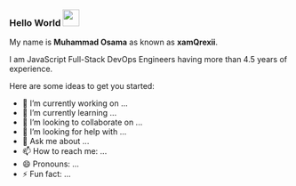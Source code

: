 ### Hello World <img src="https://raw.githubusercontent.com/MartinHeinz/MartinHeinz/master/wave.gif" width="30px">


My name is **Muhammad Osama** as known as **xamQrexii**.

I am JavaScript Full-Stack DevOps Engineers having more than 4.5 years of experience.

Here are some ideas to get you started:

- 🔭 I’m currently working on ...
- 🌱 I’m currently learning ...
- 👯 I’m looking to collaborate on ...
- 🤔 I’m looking for help with ...
- 💬 Ask me about ...
- 📫 How to reach me: ...
- 😄 Pronouns: ...
- ⚡ Fun fact: ...
